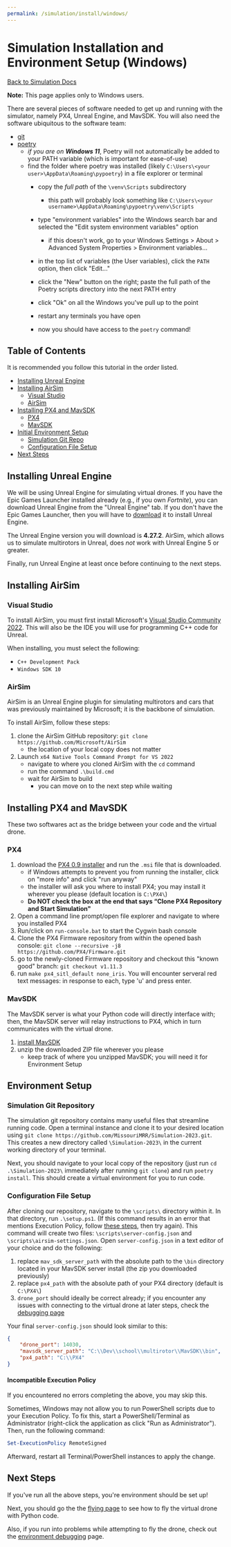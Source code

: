 ```yaml
---
permalink: /simulation/install/windows/
---
```


# Simulation Installation and Environment Setup (Windows)

[Back to Simulation Docs](/docs/simulation/)

**Note:** This page applies only to Windows users.

There are several pieces of software needed to get up and running with the simulator, namely PX4, Unreal Engine, and MavSDK. You will also need the software ubiquitous to the software team:
- [git](https://git-scm.com)
- [poetry](https://python-poetry.org/docs/)
    - *if you are on **Windows 11***, Poetry will not automatically be added to your PATH variable (which is important for ease-of-use)
    - find the folder where poetry was installed (likely `C:\Users\<your user>\AppData\Roaming\pypoetry`) in a file explorer or terminal
        - copy the *full path* of the `\venv\Scripts` subdirectory
            - this path will probably look something like `C:\Users\<your username>\AppData\Roaming\pypoetry\venv\Scripts`
        - type "environment variables" into the Windows search bar and selected the "Edit system environment variables" option 
            - if this doesn't work, go to your Windows Settings > About > Advanced System Properties > Environment variables...
        - in the top list of variables (the User variables), click the `PATH` option, then click "Edit..."
        - click the "New" button on the right; paste the full path of the Poetry scripts directory into the next PATH entry
            
        - click "Ok" on all the Windows you've pull up to the point
        - restart any terminals you have open
        - now you should have access to the `poetry` command!

## Table of Contents

It is recommended you follow this tutorial in the order listed.

- [Installing Unreal Engine](#installing-unreal-engine)
- [Installing AirSim](#installing-airsim)
    - [Visual Studio](#visual-studio)
    - [AirSim](#airsim)
- [Installing PX4 and MavSDK](#installing-px4-and-mavsdk)
    - [PX4](#px4)
    - [MavSDK](#mavsdk)
- [Initial Environment Setup](#environment-setup)
    - [Simulation Git Repo](#simulation-git-repository)
    - [Configuration File Setup](#configuration-file-setup)
- [Next Steps](#next-steps)

## Installing Unreal Engine

We will be using Unreal Engine for simulating virtual drones. If you have the Epic Games Launcher installed already (e.g., if you own *Fortnite*), you can download Unreal Engine from the "Unreal Engine" tab. If you don't have the Epic Games Launcher, then you will have to [download](https://store.epicgames.com/en-US/download) it to install Unreal Engine.

The Unreal Engine version you will download is **4.27.2**. AirSim, which allows us to simulate multirotors in Unreal, does *not* work with Unreal Engine 5 or greater.

Finally, run Unreal Engine at least once before continuing to the next steps.

## Installing AirSim

### Visual Studio

To install AirSim, you must first install Microsoft's [Visual Studio Community 2022](https://visualstudio.microsoft.com). This will also be the IDE you will use for programming C++ code for Unreal.

When installing, you must select the following:
- `C++ Development Pack`
- `Windows SDK 10`

### AirSim

AirSim is an Unreal Engine plugin for simulating multirotors and cars that was previously maintained by Microsoft; it is the backbone of simulation.

To install AirSim, follow these steps:

1. clone the AirSim GitHub repository: `git clone https://github.com/Microsoft/AirSim`
    - the location of your local copy does not matter
2. Launch `x64 Native Tools Command Prompt for VS 2022`
    - navigate to where you cloned AirSim with the `cd` command
    - run the command `.\build.cmd`
    - wait for AirSim to build
        - you can move on to the next step while waiting

## Installing PX4 and MavSDK

These two softwares act as the bridge between your code and the virtual drone.

### PX4

1. download the [PX4 0.9 installer](https://github.com/PX4/PX4-windows-toolchain/releases/download/v0.9/PX4.Windows.Cygwin.Toolchain.0.9.msi) and run the `.msi` file that is downloaded.
    - if Windows attempts to prevent you from running the installer, click on "more info" and click "run anyway"
    - the installer will ask you where to install PX4; you may install it wherever you please (default location is `C:\PX4\`)
    - **Do NOT check the box at the end that says “Clone PX4 Repository and Start Simulation"**
2. Open a command line prompt/open file explorer and navigate to where you installed PX4
3. Run/click on `run-console.bat` to start the Cygwin bash console
4. Clone the PX4 Firmware repository from within the opened bash console: `git clone --recursive -j8 https://github.com/PX4/Firmware.git`
5. go to the newly-cloned Firmware repository and checkout this "known good" branch: `git checkout v1.11.3`
6. run `make px4_sitl_default none_iris`. You will encounter serveral red text messages: in response to each, type 'u' and press enter.

### MavSDK

The MavSDK server is what your Python code will directly interface with; then, the MavSDK server will relay instructions to PX4, which in turn communicates with the virtual drone.

1. [install MavSDK](https://github.com/mavlink/MAVSDK/releases/download/v1.4.16/mavsdk-windows-x64-release.zip)
2. unzip the downloaded ZIP file wherever you please
    - keep track of where you unzipped MavSDK; you will need it for Environment Setup

## Environment Setup

### Simulation Git Repository

The simulation git repository contains many useful files that streamline running code. Open a terminal instance and clone it to your desired location using `git clone https://github.com/MissouriMRR/Simulation-2023.git`. This creates a new directory called `\Simulation-2023\` in the current working directory of your terminal.

Next, you should navigate to your local copy of the repository (just run `cd .\Simulation-2023\` immediately after running `git clone`) and run `poetry install`. This should create a virtual environment for you to run code.

### Configuration File Setup

After cloning our repository, navigate to the `\scripts\` directory within it. In that directory, run `.\setup.ps1`. (If this command results in an error that mentions Execution Policy, follow [these steps](#incompatible-execution-policy), then try again). This command will create two files: `\scripts\server-config.json` and `\scripts\airsim-settings.json`. Open `server-config.json` in a text editor of your choice and do the following:
1. replace `mav_sdk_server_path` with the absolute path to the `\bin` directory located in your MavSDK server install (the zip you downloaded previously)
2. replace `px4_path` with the absolute path of your PX4 directory (default is `C:\PX4\`)
3. `drone_port` should ideally be correct already; if you encounter any issues with connecting to the virtual drone at later steps, check the [debugging page](/docs/simulation/environment-debug/windows)

Your final `server-config.json` should look similar to this:

```json
{
    "drone_port": 14030,
    "mavsdk_server_path": "C:\\Dev\\school\\multirotor\\MavSDK\\bin",
    "px4_path": "C:\\PX4"
}
```

#### Incompatible Execution Policy

If you encountered no errors completing the above, you may skip this.

Sometimes, Windows may not allow you to run PowerShell scripts due to your Execution Policy. To fix this, start a PowerShell/Terminal as Administrator (right-click the application as click "Run as Administrator"). Then, run the following command:
```ps1
Set-ExecutionPolicy RemoteSigned
```
Afterward, restart all Terminal/PowerShell instances to apply the change.
## Next Steps

If you've run all the above steps, you're environment should be set up! 

Next, you should go the the [flying page](/docs/simulation/flying) to see how to fly the virtual drone with Python code.

Also, if you run into problems while attempting to fly the drone, check out the [environment debugging](/docs/simulation/environment-debug/windows) page.


